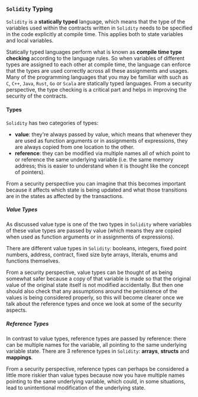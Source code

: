 ### `Solidity` Typing

`Solidity` is a **statically typed** language, which means that the type of the variables used within the contracts written in `Solidity` needs to be specified in the code explicitly at compile time. This applies both to state variables and local variables.

Statically typed languages perform what is known as **compile time type checking** according to the language rules. So when variables of different types are assigned to each other at compile time, the language can enforce that the types are used correctly across all these assignments and usages. Many of the programming languages that you may be familiar with such as `C`, `C++`, `Java`, `Rust`, `Go` or `Scala` are statically typed languages. From a security perspective, the type checking is a critical part and helps in improving the security of the contracts.

#### Types
`Solidity` has two categories of types:

- **value**: they're always passed by value, which means that whenever they are used as function arguments or in assignments of expressions, they are always copied from one location to the other.
- **reference**: they can be modified via multiple names all of which point to or reference the same underlying variable (i.e. the same memory address; this is easier to understand when it is thought like the concept of pointers).

From a security perspective you can imagine that this becomes important because it affects which state is being updated and what those transitions are in the states as affected by the transactions.

##### Value Types

As discussed value type is one of the two types in `Solidity` where variables of these value types are passed by value (which means they are copied when used as function arguments or in assignments of expressions). 

There are different value types in `Solidity`: booleans, integers, fixed point numbers, address, contract, fixed size byte arrays, literals, enums and functions themselves.

From a security perspective, value types can be thought of as being somewhat safer because a copy of that variable is made so that the original value of the original state itself is not modified accidentally. But then one should also check that any assumptions around the persistence of the values is being considered properly, so this will become clearer once we talk about the reference types and once we look at some of the security aspects.

##### Reference Types

In contrast to value types, reference types are passed by reference: there can be multiple names for the variable, all pointing to the same underlying variable state. There are 3 reference types in `Solidity`: **arrays**, **structs** and **mappings**.

From a security perspective, reference types can perhaps be considered a little more riskier than value types because now you have multiple names pointing to the same underlying variable, which could, in some situations, lead to unintentional modification of the underlying state.